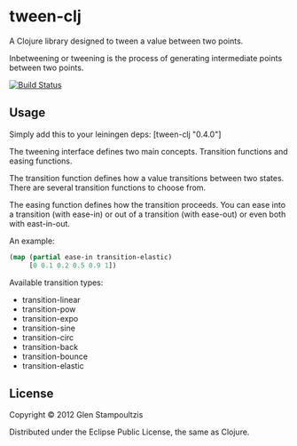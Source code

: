 # tween-clj

A Clojure library designed to tween a value between two points.

Inbetweening or tweening is the process of generating intermediate
points between two points.

[![Build Status](https://secure.travis-ci.org/gstamp/tween-clj.png?branch=master)](http://travis-ci.org/gstamp/tween-clj)

## Usage

Simply add this to your leiningen deps: [tween-clj "0.4.0"]

The tweening interface defines two main concepts.  Transition
functions and easing functions.

The transition function defines how a value transitions between two
states. There are several transition functions to choose from.

The easing function defines how the transition proceeds.  You can ease
into a transition (with ease-in) or out of a transition (with
ease-out) or even both with east-in-out.

An example:

```clojure
(map (partial ease-in transition-elastic) 
     [0 0.1 0.2 0.5 0.9 1])
```

Available transition types:

- transition-linear
- transition-pow
- transition-expo
- transition-sine
- transition-circ
- transition-back
- transition-bounce
- transition-elastic

## License

Copyright © 2012 Glen Stampoultzis

Distributed under the Eclipse Public License, the same as Clojure.
